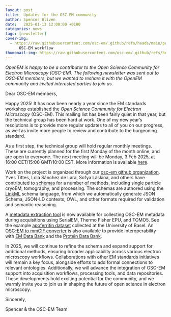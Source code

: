```yaml
---
layout: post
title:  Updates for the OSC-EM community
author: Spencer Bliven
date:   2025-01-13 12:00:00 +0100
categories: news
tags: [newsletter]
cover-img:
  - https://raw.githubusercontent.com/osc-em/.github/refs/heads/main/profile/assets/img/conversion.png: |-
      OSC-EM workflow
thumbnail-img: https://raw.githubusercontent.com/osc-em/.github/refs/heads/main/profile/assets/img/oscem_logo_236x300.png
---
```


_OpenEM is happy to be a contributor to the Open Science Community for Electron Microscopy (OSC-EM). The following newsletter was sent out to OSC-EM members, but we wanted to reshare it with the OpenEM community and invited interested parties to join us._

Dear OSC-EM members,

Happy 2025! It has now been nearly a year since the EM standards workshop established the _Open Science Community for Electron Microscopy_ (OSC-EM). This mailing list has been fairly quiet in that year, but the technical group has been hard at work. One of my new year’s resolutions is to provide more regular updates to all of you on our progress, as well as invite more people to review and contribute to the burgeoning standard.

As a first step, the technical group will hold regular monthly meetings. These are currently planned for the first Monday of the month online, and are open to everyone. The next meeting will be Monday, 3 Feb 2025, at 16:00 CET/15:00 GMT/10:00 EST. More information is available [here](https://indico.psi.ch/e/oscem-2025).

Work on the project is organized through our [osc-em github organization](https://github.com/osc-em). Yves Tittes, Lola Sánchez de Lara, Sofya Laskina, and others have contributed to [schemas](https://github.com/osc-em/OSCEM_Schemas) for a number of methods, including single particle cryoEM, tomography, and processing. The schemas are authored using the [LinkML](https://linkml.io) schema language, from which we automatically generate JSON Schema, JSON-LD contexts, OWL, and other formats required for validation and semantic reasoning.

A [metadata extraction tool](https://github.com/SwissOpenEM/LS_Metadata_reader) is now available for collecting OSC-EM metadata during acquisitions using SerialEM, Thermo Fisher EPU, and TOMO5. See the example [apoferritin dataset](https://discovery.psi.ch/datasets/20.500.11935%2Fe9958228-11b9-42ea-a099-813150c3ccea) collected at the University of Basel. An [OSC-EM to mmCIF converter](https://github.com/osc-em/converter-OSCEM-to-mmCIF) is also available to provide interoperability with [EM Data Bank](https://www.ebi.ac.uk/emdb) and the [Protein Data Bank](https://www.wwpdb.org).

In 2025, we will continue to refine the schema and expand support for additional methods, ensuring broader applicability across various electron microscopy workflows. Collaborations with other EM standards initiatives will remain a key focus, alongside efforts to add formal connections to relevant ontologies. Additionally, we will advance the integration of OSC-EM support into acquisition workflows, processing tools, and data repositories. These developments hold exciting potential for the community, and we warmly invite you to join us in shaping the future of open science in electron microscopy.

Sincerely,

Spencer & the OSC-EM Team
